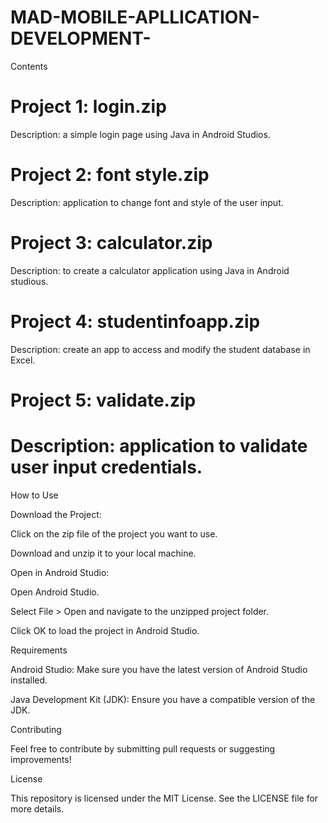 # MAD-MOBILE-APLLICATION-DEVELOPMENT-

Contents

# Project 1: login.zip

Description:  a simple login page using Java in Android Studios.

# Project 2: font style.zip

Description: application to change font and style of the user input.

# Project 3: calculator.zip

Description: to create a calculator application using Java in Android studious.

# Project 4: studentinfoapp.zip

Description: create an app to access and modify the student database in Excel.

# Project 5: validate.zip


# Description: application to validate user input credentials.

How to Use

Download the Project:

Click on the zip file of the project you want to use.

Download and unzip it to your local machine.

Open in Android Studio:

Open Android Studio.

Select File > Open and navigate to the unzipped project folder.

Click OK to load the project in Android Studio.

Requirements

Android Studio: Make sure you have the latest version of Android Studio installed.

Java Development Kit (JDK): Ensure you have a compatible version of the JDK.

Contributing

Feel free to contribute by submitting pull requests or suggesting improvements!


License

This repository is licensed under the MIT License. See the LICENSE file for more details.

